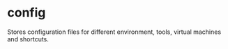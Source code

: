 # config
Stores configuration files for different environment, tools, virtual machines and shortcuts.
